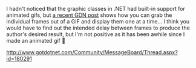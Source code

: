 I hadn't noticed that the graphic classes in .NET had built-in support for animated gifs, but [a recent GDN post](http://www.gotdotnet.com/Community/MessageBoard/Thread.aspx?id=180291) shows how you can grab the individual frames out of a GIF and display them one at a time... I think you would have to find out the intended delay between frames to produce the author's desired result, but I'm not positive as it has been awhile since I made an animated gif 🙂

<http://www.gotdotnet.com/Community/MessageBoard/Thread.aspx?id=180291>